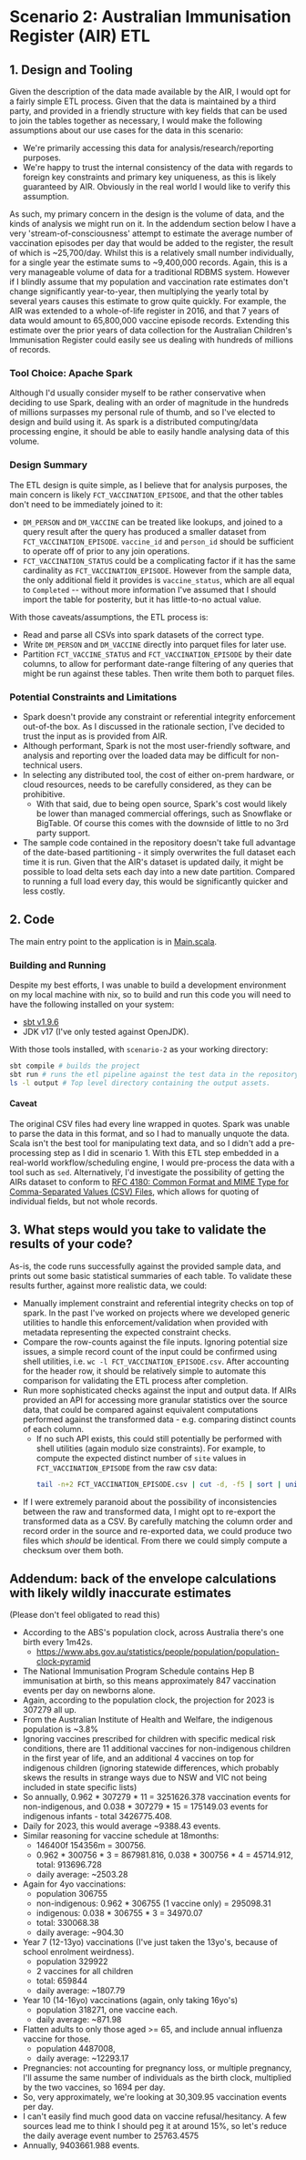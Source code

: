 # Scenario 2: Australian Immunisation Register (AIR) ETL
## 1. Design and Tooling
Given the description of the data made available by the AIR, I would opt for a fairly simple ETL
process. Given that the data is maintained by a third party, and provided in a friendly structure
with key fields that can be used to join the tables together as necessary, I would make the
following assumptions about our use cases for the data in this scenario:
 * We're primarily accessing this data for analysis/research/reporting purposes.
 * We're happy to trust the internal consistency of the data with regards to foreign key constraints
   and primary key uniqueness, as this is likely guaranteed by AIR. Obviously in the real world I
   would like to verify this assumption.

As such, my primary concern in the design is the volume of data, and the kinds of analysis we might
run on it. In the addendum section below I have a very 'stream-of-consciousness' attempt to estimate
the average number of vaccination episodes per day that would be added to the register, the result
of which is ~25,700/day. Whilst this is a relatively small number individually, for a single year
the estimate sums to ~9,400,000 records. Again, this is a very manageable volume of data for a
traditional RDBMS system. However if I blindly assume that my population and vaccination rate
estimates don't change significantly year-to-year, then multiplying the yearly total by several
years causes this estimate to grow quite quickly. For example, the AIR was extended to a
whole-of-life register in 2016, and that 7 years of data would amount to 65,800,000 vaccine episode
records. Extending this estimate over the prior years of data collection for the Australian
Children's Immunisation Register could easily see us dealing with hundreds of millions of records.

### Tool Choice: Apache Spark
Although I'd usually consider myself to be rather conservative when deciding to use Spark, dealing
with an order of magnitude in the hundreds of millions surpasses my personal rule of thumb, and so
I've elected to design and build using it. As spark is a distributed computing/data processing
engine, it should be able to easily handle analysing data of this volume.

### Design Summary
The ETL design is quite simple, as I believe that for analysis purposes, the main concern is likely
`FCT_VACCINATION_EPISODE`, and that the other tables don't need to be immediately joined to it:
 * `DM_PERSON` and `DM_VACCINE` can be treated like lookups, and joined to a query result after the
   query has produced a smaller dataset from `FCT_VACCINATION_EPISODE`. `vaccine_id` and `person_id`
should be sufficient to operate off of prior to any join operations.
 * `FCT_VACCINATION_STATUS` could be a complicating factor if it has the same cardinality as
   `FCT_VACCINATION_EPISODE`. However from the sample data, the only additional field it provides is
`vaccine_status`, which are all equal to `Completed` -- without more information I've assumed that I
should import the table for posterity, but it has little-to-no actual value.

With those caveats/assumptions, the ETL process is:
 * Read and parse all CSVs into spark datasets of the correct type.
 * Write `DM_PERSON` and `DM_VACCINE` directly into parquet files for later use.
 * Partition `FCT_VACCINE_STATUS` and `FCT_VACCINATION_EPISODE` by their date columns, to allow for
   performant date-range filtering of any queries that might be run against these tables. Then write
them both to parquet files.

### Potential Constraints and Limitations
* Spark doesn't provide any constraint or referential integrity enforcement out-of-the box. As I
  discussed in the rationale section, I've decided to trust the input as is provided from AIR.
* Although performant, Spark is not the most user-friendly software, and analysis and reporting over
  the loaded data may be difficult for non-technical users.
* In selecting any distributed tool, the cost of either on-prem hardware, or cloud resources, needs to
  be carefully considered, as they can be prohibitive.
  - With that said, due to being open source, Spark's cost would likely be lower than managed
    commercial offerings, such as Snowflake or BigTable. Of course this comes with the downside of
little to no 3rd party support.
* The sample code contained in the repository doesn't take full advantage of the date-based
  partitioning - it simply overwrites the full dataset each time it is run. Given that the AIR's
  dataset is updated daily, it might be possible to load delta sets each day into a new date
  partition. Compared to running a full load every day, this would be significantly quicker and less
  costly.

## 2. Code
The main entry point to the application is in [Main.scala](src/main/scala/angolon/air/etl/Main.scala).

### Building and Running
Despite my best efforts, I was unable to build a development environment on my local machine with
nix, so to build and run this code you will need to have the following installed on your system:
 * [sbt v1.9.6](https://www.scala-sbt.org/)
 * JDK v17 (I've only tested against OpenJDK).

With those tools installed, with `scenario-2` as your working directory:
```bash
sbt compile # builds the project
sbt run # runs the etl pipeline against the test data in the repository.
ls -l output # Top level directory containing the output assets.
```

#### Caveat
The original CSV files had every line wrapped in quotes. Spark was unable to parse the data in this
format, and so I had to manually unquote the data. Scala isn't the best tool for manipulating text
data, and so I didn't add a pre-processing step as I did in scenario 1. With this ETL step embedded
in a real-world workflow/scheduling engine, I would pre-process the data with a tool such as `sed`.
Alternatively, I'd investigate the possibility of getting the AIRs dataset to conform to [RFC
4180: Common Format and MIME Type for Comma-Separated Values (CSV)
Files](https://datatracker.ietf.org/doc/html/rfc4180), which allows for quoting of individual
fields, but not whole records.

## 3. What steps would you take to validate the results of your code?
As-is, the code runs successfully against the provided sample data, and prints out some basic
statistical summaries of each table. To validate these results further, against more realistic data,
we could:
 * Manually implement constraint and referential integrity checks on top of spark. In the past I've
   worked on projects where we developed generic utilities to handle this enforcement/validation
  when provided with metadata representing the expected constraint checks.
 * Compare the row-counts against the file inputs. Ignoring potential size issues, a simple record
   count of the input could be confirmed using shell utilities, i.e. `wc -l
FCT_VACCINATION_EPISODE.csv`. After accounting for the header row, it should be relatively simple to
   automate this comparison for validating the ETL process after completion.
 * Run more sophisticated checks against the input and output data. If AIRs provided an API for
   accessing more granular statistics over the source data, that could be compared against
equivalent computations performed against the transformed data - e.g. comparing distinct counts of
each column.
   - If no such API exists, this could still potentially be performed with shell utilities (again
     modulo size constraints). For example, to compute the expected distinct number of `site` values
in `FCT_VACCINATION_EPISODE` from the raw csv data:
     ```bash
     tail -n+2 FCT_VACCINATION_EPISODE.csv | cut -d, -f5 | sort | uniq | wc -l
     ```
 * If I were extremely paranoid about the possibility of inconsistencies between the raw and
   transformed data, I might opt to re-export the transformed data as a CSV. By carefully matching
   the column order and record order in the source and re-exported data, we could produce two files
   which *should* be identical. From there we could simply compute a checksum over them both.

## Addendum: back of the envelope calculations with likely wildly inaccurate estimates
(Please don't feel obligated to read this)
* According to the ABS's population clock, across Australia there's one birth every 1m42s.
  - https://www.abs.gov.au/statistics/people/population/population-clock-pyramid
* The National Immunisation Program Schedule contains Hep B immunisation at birth, so
  this means approximately 847 vaccination events per day on newborns alone.
* Again, according to the population clock, the projection for 2023 is 307279 all up.
* From the Australian Institute of Health and Welfare, the indigenous population is ~3.8%
* Ignoring vaccines prescribed for children with specific medical risk conditions,
  there are 11 additional vaccines for non-indigenous children in the first year of life,
  and an additional 4 vaccines on top for indigenous children (ignoring statewide differences,
  which probably skews the results in strange ways due to NSW and VIC not being included in
  state specific lists)
* So annually, 0.962 * 307279 * 11 = 3251626.378 vaccination events for non-indigenous,
  and 0.038 * 307279 * 15 = 175149.03 events for indigenous infants - total 3426775.408.
* Daily for 2023, this would average ~9388.43 events.
* Similar reasoning for vaccine schedule at 18months:
  - 146400f 154356m = 300756.
  - 0.962 * 300756 * 3 = 867981.816, 0.038 * 300756 * 4 = 45714.912, total: 913696.728
  - daily average: ~2503.28
* Again for 4yo vaccinations:
  - population 306755
  - non-indigenous: 0.962 * 306755 (1 vaccine only) = 295098.31
  - indigenous: 0.038 * 306755 * 3 = 34970.07
  - total: 330068.38
  - daily average: ~904.30
* Year 7 (12-13yo) vaccinations (I've just taken the 13yo's, because of school enrolment
  weirdness).
  - population 329922
  - 2 vaccines for all children
  - total: 659844
  - daily average: ~1807.79
* Year 10 (14-16yo) vaccinations (again, only taking 16yo's)
  - population 318271, one vaccine each.
  - daily average: ~871.98
* Flatten adults to only those aged >= 65, and include annual influenza vaccine for those.
  - population 4487008,
  - daily average: ~12293.17
* Pregnancies: not accounting for pregnancy loss, or multiple pregnancy, I'll 
  assume the same number of individuals as the birth clock, multiplied by the two vaccines,
  so 1694 per day.
* So, very approximately, we're looking at 30,309.95 vaccination events per day.
* I can't easily find much good data on vaccine refusal/hesitancy. A few sources lead me to think I
  should peg it at around 15%, so let's reduce the daily average event number to 25763.4575
* Annually, 9403661.988 events.
